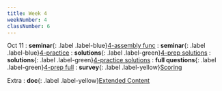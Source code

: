 ```yaml
---
title: Week 4
weekNumber: 4
classNumber: 6
---
```


Oct 11
: **seminar**{: .label .label-blue}[4-assembly func](/ics-23-fall/assets/class6/23-slides/4-assembly%20func.pdf)
  : **seminar**{: .label .label-blue}[4-practice](/ics-23-fall/assets/class6/23-slides/4-assembly%20func%20practice.pdf)
: **solutions**{: .label .label-green}[4-prep solutions](/ics-23-fall/assets/class6/23-slides/4-assembly%20func%20prep%20solns.pdf)
  : **solutions**{: .label .label-green}[4-practice solutions](/ics-23-fall/assets/class6/23-slides/3-assembly%20code%20practice%20solns.pdf)
: **full questions**{: .label .label-green}[4-prep full](/ics-23-fall/assets/class6/23-slides/4-assembly%20func%20prep%20(full).pdf)
  : **survey**{: .label .label-yellow}[Scoring](https://www.wjx.cn/vm/P4Vh366.aspx)

Extra
: **doc**{: .label .label-yellow}[Extended Content](https://docs.qq.com/sheet/DUndSVGtZU2dlZENu)